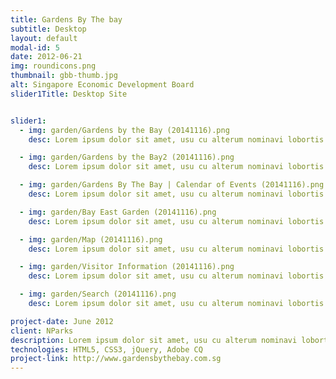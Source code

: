 ```yaml
---
title: Gardens By The bay
subtitle: Desktop
layout: default
modal-id: 5
date: 2012-06-21
img: roundicons.png
thumbnail: gbb-thumb.jpg
alt: Singapore Economic Development Board
slider1Title: Desktop Site


slider1:
  - img: garden/Gardens by the Bay (20141116).png
    desc: Lorem ipsum dolor sit amet, usu cu alterum nominavi lobortis.

  - img: garden/Gardens by the Bay2 (20141116).png
    desc: Lorem ipsum dolor sit amet, usu cu alterum nominavi lobortis.

  - img: garden/Gardens By The Bay | Calendar of Events (20141116).png
    desc: Lorem ipsum dolor sit amet, usu cu alterum nominavi lobortis.

  - img: garden/Bay East Garden (20141116).png
    desc: Lorem ipsum dolor sit amet, usu cu alterum nominavi lobortis.

  - img: garden/Map (20141116).png
    desc: Lorem ipsum dolor sit amet, usu cu alterum nominavi lobortis.

  - img: garden/Visitor Information (20141116).png
    desc: Lorem ipsum dolor sit amet, usu cu alterum nominavi lobortis.

  - img: garden/Search (20141116).png
    desc: Lorem ipsum dolor sit amet, usu cu alterum nominavi lobortis.

project-date: June 2012
client: NParks
description: Lorem ipsum dolor sit amet, usu cu alterum nominavi lobortis. At duo novum diceret. Tantas apeirian vix et, usu sanctus postulant inciderint ut, populo diceret necessitatibus in vim. Cu eum dicam feugiat noluisse.
technologies: HTML5, CSS3, jQuery, Adobe CQ
project-link: http://www.gardensbythebay.com.sg
---
```

